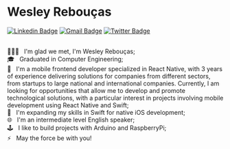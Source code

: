# Wesley Rebouças

[![Linkedin Badge](https://img.shields.io/badge/-Wesley%20Reboucas-0e76a8?style=flat-square&logo=Linkedin&logoColor=white&style=flat&link=https://www.linkedin.com/in/wesleyreboucas/)](https://www.linkedin.com/in/wesleyreboucas/) 
[![Gmail Badge](https://img.shields.io/badge/-Wesley%20Reboucas-ea4335?style=flat-square&logo=Gmail&logoColor=white&style=flat&link=mailto:wesley.reboucas@gmail.com)](mailto:wesley.reboucasgmail.com)
[![Twitter Badge](https://img.shields.io/badge/-@WesReboucas-1da1f2?style=flat-square&logo=twitter&logoColor=white&style=flat&link=https://twitter.com/WesReboucas)](https://twitter.com/WesReboucas) 

<br/> 👨🏽‍💻 &nbsp; I'm glad we met, I'm Wesley Rebouças;
<br/> 🎓 &nbsp; Graduated in Computer Engineering;
<br/> 🎯 &nbsp; I'm a mobile frontend developer specialized in React Native, with 3 years of experience delivering solutions for companies from different sectors, from startups to large national and international companies. Currently, I am looking for opportunities that allow me to develop and promote technological solutions, with a particular interest in projects involving mobile development using React Native and Swift;
<br/> 🌱 &nbsp; I'm expanding my skills in Swift for native iOS development;
<br/> 🌐 &nbsp; I'm an intermediate level English speaker;
<br/> 🕹 &nbsp; I like to build projects with Arduino and RaspberryPi;
<br/> ⚡ &nbsp; May the force be with you! 
